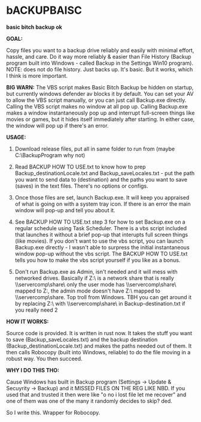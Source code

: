 # bACKUPBAISC
**basic bitch backup ok**


**GOAL:**

Copy files you want to a backup drive reliably and easily with minimal effort, hassle, and care. Do it way more reliably & easier than File History (Backup program built into Windows - called Backup in the Settings Win10 program). NOTE: does not do file history. Just backs up. It's basic. But it works, which I think is more important.


**BIG WARN:**
The VBS script makes Basic Bitch Backup be hidden on startup, but currently windows defender av blocks it by default. You can set your AV to allow the VBS script manually, or you can just call Backup.exe directly. Calling the VBS script makes no window at all pop up. Calling Backup.exe makes a window instantaneously pop up and interrupt full-screen things like movies or games, but it hides itself immediately after starting. In either case, the window will pop up if there's an error.


**USAGE:**

1. Download release files, put all in same folder to run from (maybe C:\BackupProgram why not)


2. Read BACKUP HOW TO USE.txt to know how to prep Backup_destinationLocale.txt and Backup_saveLocales.txt - put the path you want to send data to (destination) and the paths you want to save (saves) in the text files. There's no options or configs.


3. Once those files are set, launch Backup.exe. It will keep you appraised of what is going on with a system tray icon. If there is an error the main window will pop-up and tell you about it.


4. See BACKUP HOW TO USE.txt step 3 for how to set Backup.exe on a regular schedule using Task Scheduler. There is a vbs script included that launches it without a brief pop-up that interupts full screen things (like movies). If you don't want to use the vbs script, you can launch Backup.exe directly - I wasn't able to surpress the initial instantaneous window pop-up without the vbs script. The BACKUP HOW TO USE.txt tells you how to make the vbs script yourself if you like as a bonus.

5. Don't run Backup.exe as Admin, isn't needed and it will mess with networked drives. Basically if Z:\ is a network share that is really \\\servercomp\share\ only the user mode has \\\servercomp\share\ mapped to Z:\, the admin mode doesn't have Z:\ mapped to \\\servercomp\share\. Top troll from Windows. TBH you can get around it by replacing Z:\ with \\\servercomp\share\ in Backup-destination.txt if you really need 2


**HOW IT WORKS:**

Source code is provided. It is written in rust now. It takes the stuff you want to save (Backup_saveLocales.txt) and the backup destination (Backup_destinationLocale.txt) and makes the paths needed out of them. It then calls Robocopy (built into Windows, reliable) to do the file moving in a robust way. You then succeed.


**WHY I DO THIS THO:**

Cause Windows has built in Backup program (Settings -> Update & Secuyrity -> Backup) and it MISSED FILES ON THE REG LIKE NBD. If you used that and trusted it then were like "o no i lost file let me recover" and one of them was one of the many it randomly decides to skip? ded.

So I write this. Wrapper for Robocopy.
